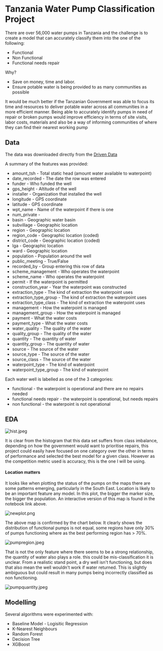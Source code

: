 # Tanzania Water Pump Classification Project

There are over 56,000 water pumps in Tanzania and the challenge is to create a model that can accurately classify them into the one of the following:

- Functional
- Non Functional
- Functional needs repair

Why?
- Save on money, time and labor.
- Ensure potable water is being provided to as many communities as possible

It would be much better if the Tanzanian Government was able to focus its time and resources to deliver potable water across all communities in a more efficient manner.
Being able to accurately identify pumps in need of repair or broken pumps would improve efficiency in terms of site visits, labor costs, materials and also be a way of informing communities of where they can find their nearest working pump 

## Data

The data was downloaded directly from the [Driven Data](https://www.drivendata.org/competitions/7/pump-it-up-data-mining-the-water-table/page/23/)

A summary of the features was provided:
- amount_tsh - Total static head (amount water available to waterpoint)
- date_recorded - The date the row was entered
- funder - Who funded the well
- gps_height - Altitude of the well
- installer - Organization that installed the well
- longitude - GPS coordinate
- latitude - GPS coordinate
- wpt_name - Name of the waterpoint if there is one
- num_private -
- basin - Geographic water basin
- subvillage - Geographic location
- region - Geographic location
- region_code - Geographic location (coded)
- district_code - Geographic location (coded)
- lga - Geographic location
- ward - Geographic location
- population - Population around the well
- public_meeting - True/False
- recorded_by - Group entering this row of data
- scheme_management - Who operates the waterpoint
- scheme_name - Who operates the waterpoint
- permit - If the waterpoint is permitted
- construction_year - Year the waterpoint was constructed
- extraction_type - The kind of extraction the waterpoint uses
- extraction_type_group - The kind of extraction the waterpoint uses
- extraction_type_class - The kind of extraction the waterpoint uses
- management - How the waterpoint is managed
- management_group - How the waterpoint is managed
- payment - What the water costs
- payment_type - What the water costs
- water_quality - The quality of the water
- quality_group - The quality of the water
- quantity - The quantity of water
- quantity_group - The quantity of water
- source - The source of the water
- source_type - The source of the water
- source_class - The source of the water
- waterpoint_type - The kind of waterpoint
- waterpoint_type_group - The kind of waterpoint

Each water well is labelled as one of the 3 categories:

- functional - the waterpoint is operational and there are no repairs needed
- functional needs repair - the waterpoint is operational, but needs repairs
- non functional - the waterpoint is not operational

## EDA

![hist.jpeg](attachment:hist.jpeg)

It is clear from the histogram that this data set suffers from class imbalance, depending on how the government would want to prioritise repairs, this project could easily have focused on one category over the other in terms of performance and selected the best model for a given class. However as the competition metric used is accuracy, this is the one I will be using.

#### Location matters

It looks like when plotting the status of the pumps on the maps there are some patterns emerging, particularly in the South East. Location is likely to be an important feature any model. In this plot, the bigger the marker size, the bigger the population. An interactive version of this map is found in the notebook link above. 

![newplot.png](attachment:newplot.png)

The above map is confirmed by the chart below. It clearly shows the distribution of functional pumps is not equal, some regions have only 30% of pumps functioning where as the best performing region has > 70%.

![pumpregion.jpeg](attachment:pumpregion.jpeg)

That is not the only feature where there seems to be a strong relationship, the quantity of water also plays a role. this could be mis-classification it is unclear. From a realistic stand point, a dry well isn't functioning, but does that also mean the well wouldn't work if water returned. This is slightly ambiguous but could result in many pumps being incorrectly classified as non functioning.

![pumpquantity.jpeg](attachment:pumpquantity.jpeg)

## Modelling

Several algorithms were experimented with:

- Baseline Model - Logisitic Regression
- K-Nearest Neighbours
- Random Forest
- Decision Tree
- XGBoost

